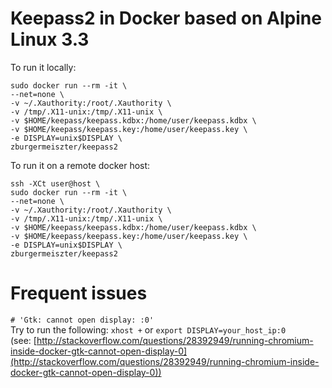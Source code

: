 # Keepass2 in Docker based on Alpine Linux 3.3 #

To run it locally:  
```
sudo docker run --rm -it \
--net=none \
-v ~/.Xauthority:/root/.Xauthority \
-v /tmp/.X11-unix:/tmp/.X11-unix \
-v $HOME/keepass/keepass.kdbx:/home/user/keepass.kdbx \
-v $HOME/keepass/keepass.key:/home/user/keepass.key \
-e DISPLAY=unix$DISPLAY \
zburgermeiszter/keepass2
```

To run it on a remote docker host:  
```
ssh -XCt user@host \
sudo docker run --rm -it \
--net=none \
-v ~/.Xauthority:/root/.Xauthority \
-v /tmp/.X11-unix:/tmp/.X11-unix \
-v $HOME/keepass/keepass.kdbx:/home/user/keepass.kdbx \
-v $HOME/keepass/keepass.key:/home/user/keepass.key \
-e DISPLAY=unix$DISPLAY \
zburgermeiszter/keepass2
```

# Frequent issues #
`# 'Gtk: cannot open display: :0'`  
Try to run the following: `xhost +` or `export DISPLAY=your_host_ip:0`  
(see: [http://stackoverflow.com/questions/28392949/running-chromium-inside-docker-gtk-cannot-open-display-0](http://stackoverflow.com/questions/28392949/running-chromium-inside-docker-gtk-cannot-open-display-0))

